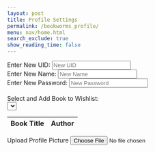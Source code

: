 ```yaml
---
layout: post
title: Profile Settings
permalink: /bookworms_profile/
menu: nav/home.html
search_exclude: true
show_reading_time: false
---
```


<div class="profile-container">
  <div class="card">
    <form>
      <div>
        <label for="newUid">Enter New UID:</label>
        <input type="text" id="newUid" placeholder="New UID">
      </div>
      <div>
        <label for="newName">Enter New Name:</label>
        <input type="text" id="newName" placeholder="New Name">
      </div>
      <div>
        <label for="newPassword">Enter New Password:</label>
        <input type="text" id="newPassword" placeholder="New Password">
      </div>
      <br>
      <!-- Wishlist Dropdown Section -->
      <div>
        <label for="bookDropdown">Select and Add Book to Wishlist:</label>
        <div class="icon-container">
          <select id="bookDropdown">
            <!-- Options will be dynamically populated -->
          </select>
          <i class="fas fa-plus" onclick="addBookToWishlist()"></i>
        </div>
      </div>
      <!-- Wishlist Table -->
      <table>
        <thead>
          <tr>
            <th>Book Title</th>
            <th>Author</th>
          </tr>
        </thead>
        <tbody id="wishlistResult">
          <!-- Wishlist books will be dynamically populated -->
        </tbody>
      </table>
      <label for="profilePicture" class="file-icon"> Upload Profile Picture <i class="fas fa-upload"></i></label>
      <input type="file" id="profilePicture" accept="image/*" onchange="saveProfilePicture()">
      <div class="image-container" id="profileImageBox">
        <!-- Profile picture will be displayed here -->
      </div>
      <p id="profile-message" style="color: red;"></p>
    </form>
  </div>
</div>

<script type="module">
  import { pythonURI, fetchOptions } from '{{site.baseurl}}/assets/js/api/config.js';
  import { postUpdate } from "{{site.baseurl}}/assets/js/api/profile.js";

  let predefinedBooks = [];
  let userWishlist = [];
  const userId = 1; // Replace with dynamic user ID logic if needed

  // Fetch predefined books for the dropdown
  async function fetchPredefinedBooks() {
    const URL = `${pythonURI}/api/books`; // Backend endpoint to fetch all books
    try {
      const response = await fetch(URL, fetchOptions);
      if (!response.ok) {
        throw new Error(`Failed to fetch predefined books: ${response.status}`);
      }
      return await response.json();
    } catch (error) {
      console.error('Error fetching predefined books:', error.message);
      return [];
    }
  }

  // Populate the book dropdown
  function populateBookDropdown(predefinedBooks) {
    const bookDropdown = document.getElementById('bookDropdown');
    bookDropdown.innerHTML = '';
    predefinedBooks.forEach(book => {
      const option = document.createElement('option');
      option.value = book.id; // Assuming `book` has an `id` property
      option.textContent = `${book.title} by ${book.author}`;
      bookDropdown.appendChild(option);
    });
  }

  // Fetch user's wishlist
  async function fetchWishlist() {
    const URL = `${pythonURI}/api/wishlist/${userId}`; // Backend endpoint for fetching user's wishlist
    try {
      const response = await fetch(URL, fetchOptions);
      if (!response.ok) {
        throw new Error(`Failed to fetch wishlist: ${response.status}`);
      }
      return await response.json();
    } catch (error) {
      console.error('Error fetching wishlist:', error.message);
      return [];
    }
  }

  // Add a book to the wishlist
  window.addBookToWishlist = async function () {
    const dropdown = document.getElementById('bookDropdown');
    const selectedOption = dropdown.options[dropdown.selectedIndex];
    const bookId = selectedOption.value;

    if (!bookId) {
      document.getElementById('profile-message').textContent = 'Please select a book.';
      return;
    }

    document.getElementById('profile-message').textContent = '';

    const URL = `${pythonURI}/api/wishlist/`;
    const body = { user_id: userId, book_id: parseInt(bookId) };

    try {
      const response = await fetch(URL, {
        ...fetchOptions,
        method: 'POST',
        body: JSON.stringify(body),
      });

      if (!response.ok) {
        const errorData = await response.json();
        throw new Error(errorData.error || `Failed to add book to wishlist: ${response.status}`);
      }

      // Refresh wishlist after adding the book
      userWishlist = await fetchWishlist();
      displayWishlist();
      document.getElementById('profile-message').textContent = 'Book added successfully!';
    } catch (error) {
      console.error('Error adding book to wishlist:', error.message);
      document.getElementById('profile-message').textContent = `Error: ${error.message}`;
    }
  };

  // Display the wishlist
  function displayWishlist() {
    const tableBody = document.getElementById('wishlistResult');
    tableBody.innerHTML = '';
    userWishlist.forEach(book => {
      const tr = document.createElement('tr');
      const titleCell = document.createElement('td');
      const authorCell = document.createElement('td');

      titleCell.textContent = book.title;
      authorCell.textContent = book.author;

      tr.appendChild(titleCell);
      tr.appendChild(authorCell);
      tableBody.appendChild(tr);
    });
  }

  // Initialization
  document.addEventListener('DOMContentLoaded', async function () {
    try {
      // Fetch predefined books and populate the dropdown
      predefinedBooks = await fetchPredefinedBooks();
      populateBookDropdown(predefinedBooks);

      // Fetch and display the user's wishlist
      userWishlist = await fetchWishlist();
      displayWishlist();
    } catch (error) {
      console.error('Initialization error:', error.message);
      document.getElementById('profile-message').textContent = `Initialization error: ${error.message}`;
    }
  });
</script>
